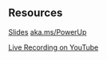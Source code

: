 ## Resources 
[Slides](https://docs.google.com/presentation/d/1EyROnIWedTxyyjqKdS3ms-l8AWD5to1BDvq4RQplIEg/edit#slide=id.g73d30dc9bf_2_164)
[aka.ms/PowerUp](https://aka.ms/PowerUp)

[Live Recording on YouTube](https://youtu.be/wtMkfuuJQMc)
